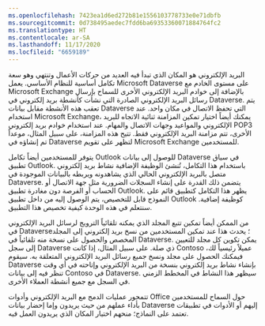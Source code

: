 ```yaml
---
ms.openlocfilehash: 7423ea1d6ed272b81e1556103778733e0e71dbfb
ms.sourcegitcommit: 0d738495aedec7fdd6ba69353360071884764fc2
ms.translationtype: HT
ms.contentlocale: ar-SA
ms.lasthandoff: 11/17/2020
ms.locfileid: "6659189"
---
```

البريد الإلكتروني هو المكان الذي تبدأ فيه العديد من حركات الأعمال وتنتهي وهو سعة تكامل أساسية للنظام الأساسي. يعمل Microsoft Dataverse على مستوى الخادم مع Microsoft Exchange بالإضافة إلى خوادم البريد الإلكتروني الأخرى للسماح بإرسال رسائل البريد الإلكتروني الصادرة التي نشأت كأنشطة بريد إلكتروني في Dataverse. يتم تعقب هذه الأنشطة مقابل بيانات Dataverse التي تحفظ الاتصال في مكان واحد. عند استخدام Microsoft Exchange، يمكنك أيضاً اختيار تمكين المزامنة ثنائية الاتجاه للبريد الإلكتروني والمواعيد وجهات الاتصال والمهام. عند استخدام خوادم بريد إلكتروني POP3 الأخرى، تتم مزامنة البريد الإلكتروني فقط. تتيح هذه المزامنة، على سبيل المثال، موعداً تم إنشاؤه في Dataverse لتظهر على تقويم Microsoft Exchange للمستخدمين.

يتوفر للمستخدمين أيضاً تكامل Outlook للوصول إلى بيانات Dataverse في سياق تطبيق Outlook. باستخدام هذا التكامل، تُنشئ الوظيفة الإضافية نشاط بريد إلكتروني متصل بالبريد الإلكتروني الحالي الذي يشاهدونه ويربطه بالبيانات الموجودة في Dataverse. يتضمن ذلك القدرة على إنشاء السجلات الضرورية مثل جهة الاتصال أو الحساب أو الفرصة دون مغادرة تطبيق Outlook. يظهر هذا التكامل كتطبيق قائم على النموذج قابل للتخصيص، يتم الوصول إليه من داخل تطبيق Outlook كوظيفة إضافية. سنتعلم في هذه الوحدة كيفية تخصيص هذا التطبيق.

من الممكن أيضاً تمكين تتبع المجلد الذي يمكنه تلقائياً الترويج لرسائل البريد الإلكتروني في Dataverse؛ يحدث هذا عند تمكين المستخدمين من نسخ بريد إلكتروني إلى المجلد المخصص والحصول على نسخة منه تلقائياً في Dataverse. يمكن تكوين كل مجلد للتعيين إلى سجل Dataverse ذي صلة. على سبيل المثال، إذا كانت Contoso عميلاً رئيسياً لك، فيمكنك الحصول على مجلد ونسخ جميع رسائل البريد الإلكتروني المتعلقة به. سيقوم Dataverse بإنشاء نشاط بريد إلكتروني بنسخة من البريد الإلكتروني وإتاحته في أي وقت تنظر فيه إلى بيانات Contoso في Dataverse. سيظهر هذا النشاط في المخطط الزمني في السجل مع جميع أنشطة العملاء الأخرى.

تتمحور عمليات الدمج مع البريد الإلكتروني وأدوات Office حول السماح للمستخدمين بأداء عملهم من حيث يريدون وإما إحضار بيانات Dataverse إليهم أو الأدوات في تطبيقات تعتمد على النماذج؛ منحهم اختيار المكان الذي يريدون العمل فيه.

